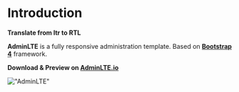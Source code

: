 Introduction
============
**Translate from ltr to RTL**

**AdminLTE** is a fully responsive administration template. Based on **[Bootstrap 4](https://getbootstrap.com)** framework. 

**Download & Preview on [AdminLTE.io](https://adminlte.io)**

!["AdminLTE"](/image.png)

